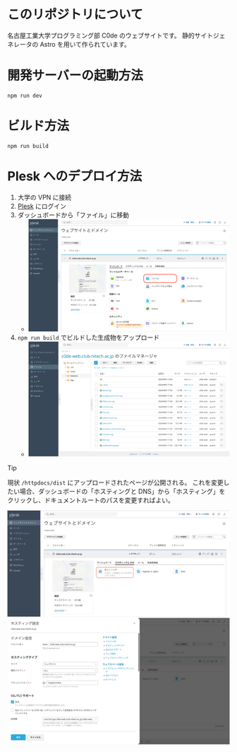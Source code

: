 # このリポジトリについて

名古屋工業大学プログラミング部 C0de のウェブサイトです。
静的サイトジェネレータの Astro を用いて作られています。

# 開発サーバーの起動方法

```
npm run dev
```

# ビルド方法

```
npm run build
```

# Plesk へのデプロイ方法

1. 大学の VPN に接続
2. [Plesk](https://plesk4.club.nitech.ac.jp:8443/login_up.php) にログイン
3. ダッシュボードから「ファイル」に移動
   - ![Dashboard](https://raw.githubusercontent.com/c0demattari/astro-club-site/refs/heads/main/docs/plesk-dashboard.png)
4. `npm run build` でビルドした生成物をアップロード
   - ![File](https://raw.githubusercontent.com/c0demattari/astro-club-site/refs/heads/main/docs/plesk-file.png)

> [!TIP]
> 現状 `/httpdocs/dist` にアップロードされたページが公開される。
> これを変更したい場合、ダッシュボードの「ホスティングと DNS」から「ホスティング」をクリックし、ドキュメントルートのパスを変更すればよい。

![Hosting](https://raw.githubusercontent.com/c0demattari/astro-club-site/refs/heads/main/docs/plesk-hosting.png)
![Host Settings](https://raw.githubusercontent.com/c0demattari/astro-club-site/refs/heads/main/docs/plesk-host-settings.png)
